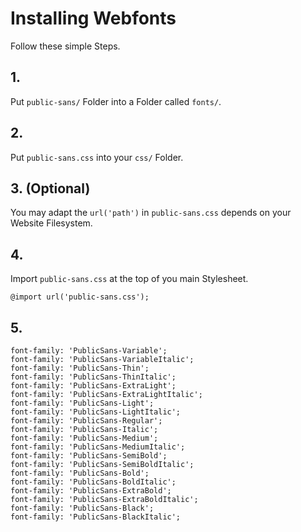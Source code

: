 # Installing Webfonts
Follow these simple Steps.

## 1.
Put `public-sans/` Folder into a Folder called `fonts/`.

## 2.
Put `public-sans.css` into your `css/` Folder.

## 3. (Optional)
You may adapt the `url('path')` in `public-sans.css` depends on your Website Filesystem.

## 4.
Import `public-sans.css` at the top of you main Stylesheet.

```
@import url('public-sans.css');
```

## 5.


```
font-family: 'PublicSans-Variable';
font-family: 'PublicSans-VariableItalic';
font-family: 'PublicSans-Thin';
font-family: 'PublicSans-ThinItalic';
font-family: 'PublicSans-ExtraLight';
font-family: 'PublicSans-ExtraLightItalic';
font-family: 'PublicSans-Light';
font-family: 'PublicSans-LightItalic';
font-family: 'PublicSans-Regular';
font-family: 'PublicSans-Italic';
font-family: 'PublicSans-Medium';
font-family: 'PublicSans-MediumItalic';
font-family: 'PublicSans-SemiBold';
font-family: 'PublicSans-SemiBoldItalic';
font-family: 'PublicSans-Bold';
font-family: 'PublicSans-BoldItalic';
font-family: 'PublicSans-ExtraBold';
font-family: 'PublicSans-ExtraBoldItalic';
font-family: 'PublicSans-Black';
font-family: 'PublicSans-BlackItalic';
```

